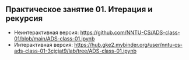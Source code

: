 ## Практическое занятие 01. Итерация и рекурсия

- Неинтерактивная версия: https://github.com/NNTU-CS/ADS-class-01/blob/main/ADS-class-01.ipynb 
- Интерактивная версия: https://hub.gke2.mybinder.org/user/nntu-cs-ads-class-01-3cjcjat9/lab/tree/ADS-class-01.ipynb 
